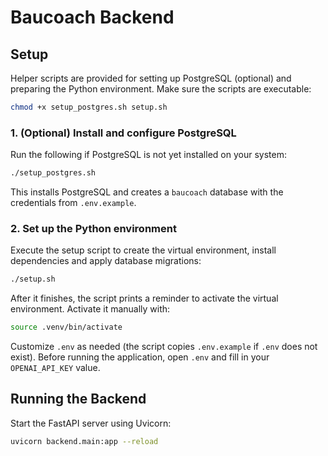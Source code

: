 # Baucoach Backend

## Setup

Helper scripts are provided for setting up PostgreSQL (optional) and preparing the
Python environment. Make sure the scripts are executable:

```bash
chmod +x setup_postgres.sh setup.sh
```

### 1. (Optional) Install and configure PostgreSQL

Run the following if PostgreSQL is not yet installed on your system:

```bash
./setup_postgres.sh
```

This installs PostgreSQL and creates a `baucoach` database with the credentials
from `.env.example`.

### 2. Set up the Python environment

Execute the setup script to create the virtual environment, install
dependencies and apply database migrations:

```bash
./setup.sh
```

After it finishes, the script prints a reminder to activate the virtual environment. Activate it manually with:

```bash
source .venv/bin/activate
```

Customize `.env` as needed (the script copies `.env.example` if `.env` does not
exist). Before running the application, open `.env` and fill in your
`OPENAI_API_KEY` value.

## Running the Backend

Start the FastAPI server using Uvicorn:

```bash
uvicorn backend.main:app --reload
```
